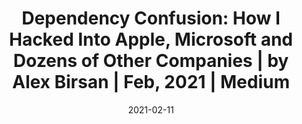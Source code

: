 ---
title: "Dependency Confusion: How I Hacked Into Apple, Microsoft and Dozens of Other Companies | by Alex Birsan | Feb, 2021 | Medium"
date: 2021-02-11
externalLink: https://medium.com/@alex.birsan/dependency-confusion-4a5d60fec610
---